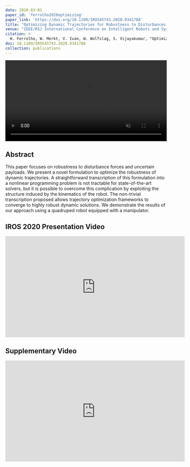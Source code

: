 ```yaml
---
date: 2020-03-01
paper_id: 'ferrolho2020optimizing'
paper_link: 'https://doi.org/10.1109/IROS45743.2020.9341788'
title: "Optimizing Dynamic Trajectories for Robustness to Disturbances Using Polytopic Projections"
venue: "IEEE/RSJ International Conference on Intelligent Robots and Systems (IROS)"
citation: >
  H. Ferrolho, W. Merkt, V. Ivan, W. Wolfslag, S. Vijayakumar, "Optimizing Dynamic Trajectories for Robustness to Disturbances Using Polytopic Projections," in <em>IEEE/RSJ International Conference on Intelligent Robots and Systems (IROS)</em>, Las Vegas, USA, 2020.
doi: 10.1109/IROS45743.2020.9341788
collection: publications
---
```


<div style="text-align: center;">
  <video width="100%" autoplay loop muted>
    <source src="{{ "/videos/ferrolho2020optimizing/1080p.mp4" | absolute_url }}" type="video/mp4">
    Your browser does not support the video tag.
  </video>
</div>

## Abstract

This paper focuses on robustness to disturbance forces and uncertain payloads.
We present a novel formulation to optimize the robustness of dynamic trajectories.
A straightforward transcription of this formulation into a nonlinear programming problem is not tractable for state-of-the-art solvers,
but it is possible to overcome this complication by exploiting the structure induced by the kinematics of the robot.
The non-trivial transcription proposed allows trajectory optimization frameworks to converge to highly robust dynamic solutions.
We demonstrate the results of our approach using a quadruped robot equipped with a manipulator.

## IROS 2020 Presentation Video

<iframe width="560" height="315" src="https://www.youtube.com/embed/iCXW6fyR2rQ" frameborder="0" allow="accelerometer; autoplay; encrypted-media; gyroscope; picture-in-picture" allowfullscreen></iframe>

## Supplementary Video

<iframe width="560" height="315" src="https://www.youtube.com/embed/KK-ZCWsEGGg" frameborder="0" allow="accelerometer; autoplay; encrypted-media; gyroscope; picture-in-picture" allowfullscreen></iframe>
